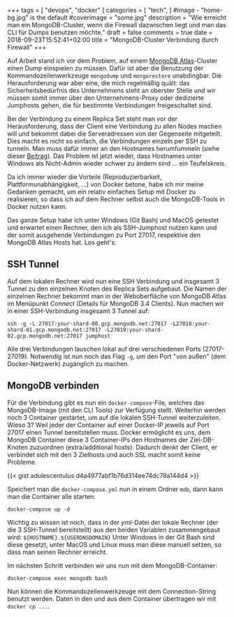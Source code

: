 +++
tags = [
    "devops",
    "docker"
    ]
categories = [
    "tech",
]
#image - "home-bg.jpg" is the default
#coverimage = "some.jpg"
description = "Wie erreicht man ein MongoDB-Cluster, wenn die Firewall dazwischen liegt und man das CLI für Dumps benutzen möchte."
draft = false
comments = true
date = 2018-09-23T15:52:41+02:00
title = "MongoDB-Cluster Verbindung durch Firewall"
+++

Auf Arbeit stand ich vor dem Problem, auf einem [MongoDB Atlas](https://www.mongodb.com/cloud/atlas)-Cluster einen Dump einspielen zu müssen. Dafür ist aber die Benutzung der Kommandozeilenwerkzeuge `mongodump` und `mongorestore` unabdingbar. Die Herausforderung war aber eine, die mich regelmäßig quält: das Sicherheitsbedürfnis des Unternehmens steht an oberster Stelle und wir müssen somit immer über den Unternehmens-Proxy oder dedizierte Jumphosts gehen, die für bestimmte Verbindungen freigeschaltet sind.

Bei der Verbindung zu einem Replica Set steht man vor der Herausforderung, dass der Client eine Verbindung zu allen Nodes machen will und bekommt dabei die Serveradressen von der Gegenseite mitgeteilt. Dies macht es nicht so einfach, die Verbindungen einzeln per SSH zu tunneln. Man muss dafür immer an den Hostnames herumfummeln (siehe dieser [Beitrag](https://blockdev.io/connecting-to-a-mongo-replica-set-via-ssh/)). Das Problem ist jetzt wieder, dass Hostnames unter Windows als Nicht-Admin wieder schwer zu ändern sind ... ein Teufelskreis.

Da ich immer wieder die Vorteile (Reproduzierbarkeit, Plattformunabhängigkeit, ...) von Docker betone, habe ich mir meine Gedanken gemacht, um ein relativ einfaches Setup mit Docker zu realisieren, so dass ich auf dem Rechner selbst auch die MongoDB-Tools in Docker nutzen kann.

Das ganze Setup habe ich unter Windows (Git Bash) und MacOS getestet und erwartet einen Rechner, den ich als SSH-Jumphost nutzen kann und der somit ausgehende Verbindungen zu Port 27017, respektive den MongoDB Atlas Hosts hat. Los geht's:

## SSH Tunnel
Auf dem lokalen Rechner wird nun eine SSH Verbindung und insgesamt 3 Tunnel zu den einzelnen Knoten des Replica Sets aufgebaut. Die Namen der einzelnen Rechner bekommt man in der Weboberfläche von MongoDB Atlas im Menüpunkt _Connect_ (Details für MongoDB 3.4 Clients). Nun machen wir in einer SSH-Verbindung insgesamt 3 Tunnel auf:

`ssh -g -L 27017:your-shard-00.gcp.mongodb.net:27017 -L27018:your-shard-01.gcp.mongodb.net:27017 -L27019:your-shard-02.gcp.mongodb.net:27017 jumphost`

Alle drei Verbindungen lauschen lokal auf drei verschiedenen Ports (27017-27019). Notwendig ist nun noch das Flag `-g`, um den Port "von außen" (dem Docker-Netzwerk) zugänglich zu machen.

## MongoDB verbinden
Für die Verbindung gibt es nun ein `docker-compose`-File, welches das MongoDB-Image (mit den CLI Tools) zur Verfügung stellt. Weiterhin werden noch 3 Container gestartet, um auf die lokalen SSH-Tunnel weiterzuleiten. Wieso 3? Weil jeder der Container auf einer Docker-IP jeweils auf Port 27017 einen Tunnel bereitstellen muss. Docker ermöglicht es uns, dem MongoDB Container diese 3 Container-IPs den Hostnames der Ziel-DB-Knoten zuzuordnen (extra/additional hosts). Dadurch denkt der Client, er verbindet sich mit den 3 Zielhosts und auch SSL macht somit keine Probleme.

{{< gist adulescentulus d4a4977abf1b76d314ee74dc78a144d4 >}}

Speichert man die `docker-compose.yml` nun in einem Ordner `mdb`, dann kann man die Container alle starten:

`docker-compose up -d`

Wichtig zu wissen ist noch, dass in der _yml_-Datei der lokale Rechner (der die 3 SSH-Tunnel bereitstellt) aus den beiden Variablen zusammengebaut wird: `${HOSTNAME}.${USERDNSDOMAIN}` Unter Windows in der Git Bash sind diese gesetzt, unter MacOS und Linux muss man diese manuell setzen, so dass man seinen Rechner erreicht.

Im nächsten Schritt verbinden wir uns nun mit dem MongoDB-Container:

`docker-compose exec mongodb bash`

Nun können die Kommandozeilenwerkzeuge mit dem Connection-String benutzt werden. Daten in den und aus dem Container übertragen wir mit `docker cp ...`.
